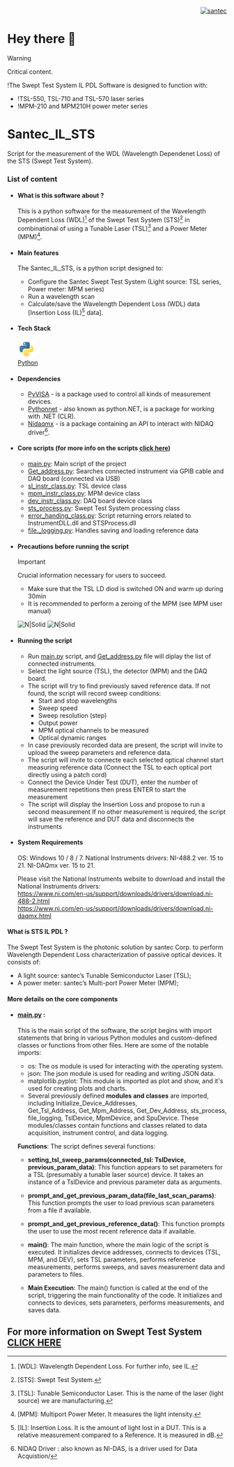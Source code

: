 
<p align="right"> <a href="https://www.santec.com/jp/" target="_blank" rel="noreferrer"> <img src="https://www.santec.com/dcms_media/image/common_logo01.png" alt="santec" 
  width="250" height="45"/> </a> </p>

<h1 align="left"> Hey there 👋 </h1>

> [!WARNING]
> Critical content.

!The Swept Test System IL PDL Software is designed to function with:
- !TSL-550, TSL-710 and TSL-570 laser series 
- !MPM-210 and MPM210H power meter series 

<h1 align="left"> Santec_IL_STS </h1>
Script for the measurement of the WDL (Wavelength Dependenet Loss) of the STS (Swept Test System).   

<h3 align="left"> List of content </h3>

- #### What is this software about ?
    This is a python software for the measurement of the Wavelength Dependent Loss (WDL)[^3] of the Swept Test System (STS)[^6] in combinational of using a Tunable Laser (TSL)[^1] and a Power Meter (MPM)[^2].

- #### Main features 
    The Santec_IL_STS, is a python script designed to: 
    - Configure the Santec Swept Test System (Light source: TSL series, Power meter: MPM series) 
    -  Run a wavelength scan 
    -  Calculate/save the Wavelength Dependent Loss (WDL) data [Insertion Loss (IL)[^4] data].

- #### Tech Stack
  <p align="left"> <a href="https://www.python.org" target="_blank" rel="noreferrer"> <img src="https://raw.githubusercontent.com/devicons/devicon/master/icons/python/python-original.svg" alt="python" 
  width="40" height="40"/> <br> Python </a> </p>

- #### Dependencies
  - [PyVISA] - is a package used to control all kinds of measurement devices.
  - [Pythonnet] - also known as python.NET, is a package for working with .NET (CLR).
  - [Nidaqmx] - is a package containing an API to interact with NIDAQ driver[^5].
 

- #### Core scripts (for more info on the scripts [click here](https://github.com/rpj17-iNSANE/demo-readme-for-IL_STS/blob/main/README.md#more-details-on-the-core-components))
    - [main.py]: Main script of the project
    - [Get_address.py]: Searches connected instrument via GPIB cable and DAQ board (connected via USB)
    - [sl_instr_class.py]: TSL device class
    - [mpm_instr_class.py]: MPM device class
    - [dev_instr_class.py]: DAQ board device class
    - [sts_process.py]: Swept Test System processing class
    - [error_handing_class.py]: Script returning errors related to InstrumentDLL.dll and STSProcess.dll
    - [file._logging.py]: Handles saving and loading reference data


- #### Precautions before running the script
    > [!IMPORTANT]
    > Crucial information necessary for users to succeed.

    - Make sure that the TSL LD diod is switched ON and warm up during 30min
    - It is recommended to perform a zeroing of the MPM (see MPM user manual)

    ![N|Solid](https://user-images.githubusercontent.com/103238519/187052163-7718c0ee-4fc7-44a3-9086-b7af40b0100a.png) 
    ![N|Solid](https://user-images.githubusercontent.com/103238519/187053147-8edf1644-5ba1-41ed-a1c1-1b900c923ea6.png) 


- #### Running the script
    - Run [main.py] script, and [Get_address.py] file will diplay the list of connected instruments.
    - Select the light source (TSL), the detector (MPM) and the DAQ board.
    - The script will try to find previously saved reference data. If not found, the script will record sweep conditions:
        - Start and stop wavelengths
        - Sweep speed
        - Sweep resolution (step)
        - Output power
        - MPM optical channels to be measured
        - Optical dynamic ranges
    - In case previously recorded data are present, the script will invite to upload the sweep parameters and reference data.
    - The script will invite to connecte each selected optical channel start measuring reference data (Connect the TSL to each optical port directly using a patch cord)
    - Connect the Device Under Test (DUT), enter the number of measurement repetitions then press ENTER to start the measurement
    - The script will display the Insertion Loss and propose to run a second measurement
    If no other measurement is required, the script will save the reference and DUT data and disconnects the instruments

- #### System Requirements
    OS: Windows 10 / 8 / 7.
    National Instruments drivers: NI-488.2 ver. 15 to 21.
    NI-DAQmx ver. 15 to 21.

    Please visit the National Instruments website to download and install the National Instruments drivers:  
    https://www.ni.com/en-us/support/downloads/drivers/download.ni-488-2.html  
    https://www.ni.com/en-us/support/downloads/drivers/download.ni-daqmx.html   
    
#### What is STS IL PDL ?
The Swept Test System is the photonic solution by santec Corp. to perform Wavelength 
Dependent Loss characterization of passive optical devices.
It consists of:
- A light source: santec’s Tunable Semiconductor Laser (TSL);
- A power meter: santec’s Multi-port Power Meter (MPM);

#### More details on the core components 
- #### [main.py] :
    This is the main script of the software, the script begins with import statements that bring in various Python modules and 
    custom-defined classes or functions from other files. Here are some of the notable imports:
    - os: The os module is used for interacting with the operating system.
    - json: The json module is used for reading and writing JSON data.
    - matplotlib.pyplot: This module is imported as plot and show, and it's used for creating plots and charts.
    - Several previously defined **modules and classes** are imported, including Initialize_Device_Addresses,         
      Get_Tsl_Address, Get_Mpm_Address, Get_Dev_Address, sts_process, file_logging, TslDevice, MpmDevice, and SpuDevice. These 
      modules/classes contain functions and classes related to data acquisition, instrument control, and data logging.
    
    **Functions**:
      The script defines several functions:
    
    - **setting_tsl_sweep_params(connected_tsl: TslDevice, previous_param_data)**: This function appears to set parameters 
       for a TSL (presumably a tunable laser source) device. It takes an instance of a TslDevice and previous parameter data 
       as arguments.
  
    - **prompt_and_get_previous_param_data(file_last_scan_params)**: This function prompts the user to load previous scan 
        parameters from a file if available.
  
    - **prompt_and_get_previous_reference_data()**: This function prompts the user to use the most recent reference data if 
        available.
  
    - **main()**: The main function, where the main logic of the script is executed. It initializes device addresses, 
        connects to devices (TSL, MPM, and DEV), sets TSL parameters, performs reference 
        measurements, performs sweeps, and saves measurement data and parameters to files.
    
    - **Main Execution**:
        The main() function is called at the end of the script, triggering the main functionality of the code. It initializes 
        and connects to devices, sets parameters, performs measurements, and saves data.


## For more information on Swept Test System [CLICK HERE](https://inst.santec.com/products/componenttesting/sts)


[^1]: [TSL]: Tunable Semiconductor Laser. This is the name of the laser (light source) we are manufacturing.
[^2]: [MPM]: Multiport Power Meter. It measures the light intensity.
[^3]: [WDL]: Wavelength Dependent Loss. For further info, see IL.
[^4]: [IL]: Insertion Loss. It is the amount of light lost in a DUT. This is a relative measurement compared to a   Reference. It is measured in dB.
[^6]: [STS]: Swept Test System.
[^5]: NIDAQ Driver : also known as NI-DAS, is a driver used for Data Acquistion/

[//]: # (Below are the links to the python scripts of the main IL_STS repo)
[main.py]: <https://github.com/santec-corporation/Santec_IL_STS/blob/main/main.py>
[Get_address.py]: <https://github.com/santec-corporation/Santec_IL_STS/blob/main/Get_address.py>
[sl_instr_class.py]: <https://github.com/santec-corporation/Santec_IL_STS/blob/main/sl_instr_class.py>
[mpm_instr_class.py]: <https://github.com/santec-corporation/Santec_IL_STS/blob/main/mpm_instr_class.py>
[dev_instr_class.py]: <https://github.com/santec-corporation/Santec_IL_STS/blob/main/dev_instr_class.pyy>
[sts_process.py]: <https://github.com/santec-corporation/Santec_IL_STS/blob/main/sts_process.py>
[error_handing_class.py]: <https://github.com/santec-corporation/Santec_IL_STS/blob/main/error_handing_class.py>
[file._logging.py]: <https://github.com/santec-corporation/Santec_IL_STS/blob/main/file._logging.py>

[//]: # (Below are the links to the dependencies used in this repo)
[PyVISA]: <https://pyvisa.readthedocs.io/en/latest/index.html>
[Pythonnet]: <https://github.com/pythonnet/pythonnet/wiki/Installation>
[Nidaqmx]: <https://nidaqmx-python.readthedocs.io/en/latest/>
[Pyvera]: <https://pypi.org/project/pyvera/>
